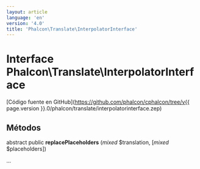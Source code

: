 ```yaml
---
layout: article
language: 'en'
version: '4.0'
title: 'Phalcon\Translate\InterpolatorInterface'
---
```

# Interface **Phalcon\Translate\InterpolatorInterface**

[Código fuente en GitHub](https://github.com/phalcon/cphalcon/tree/v{{ page.version }}.0/phalcon/translate/interpolatorinterface.zep)

## Métodos

abstract public **replacePlaceholders** (*mixed* $translation, [*mixed* $placeholders])

...